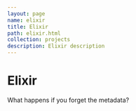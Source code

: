 ```yaml
---
layout: page
name: elixir
title: Elixir
path: elixir.html
collection: projects
description: Elixir description
---
```


# Elixir

What happens if you forget the metadata?
